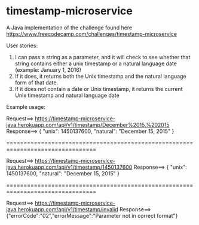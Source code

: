 # timestamp-microservice

A Java implementation of the challenge found here https://www.freecodecamp.com/challenges/timestamp-microservice

User stories:
1) I can pass a string as a parameter, and it will check to see whether that string contains either a unix timestamp or a natural language date (example: January 1, 2016)
2) If it does, it returns both the Unix timestamp and the natural language form of that date.
3) If it does not contain a date or Unix timestamp, it returns the current Unix timestamp and natural language date

Example usage:

Request==>  https://timestamp-microservice-java.herokuapp.com/api/v1/timestamp/December%2015,%202015
Response==> { "unix": 1450137600, "natural": "December 15, 2015" }

================================================================================

Request==>  https://timestamp-microservice-java.herokuapp.com/api/v1/timestamp/1450137600
Response==> { "unix": 1450137600, "natural": "December 15, 2015" }

================================================================================

Request==>  https://timestamp-microservice-java.herokuapp.com/api/v1/timestamp/invalid
Response==> {"errorCode":"02","errorMessage":"Parameter not in correct format"}
